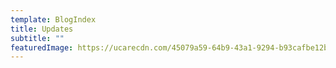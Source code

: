 ```yaml
---
template: BlogIndex
title: Updates
subtitle: ""
featuredImage: https://ucarecdn.com/45079a59-64b9-43a1-9294-b93cafbe12ba/
---
```

